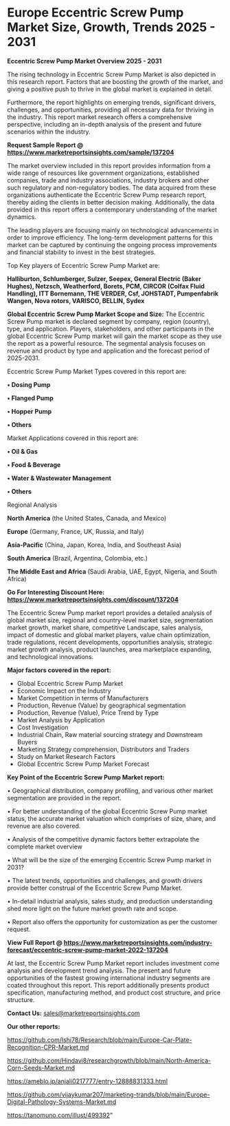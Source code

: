  # Europe Eccentric Screw Pump Market Size, Growth, Trends 2025 - 2031

<Strong> Eccentric Screw Pump Market Overview 2025 - 2031</strong>

The rising technology in Eccentric Screw Pump Market is also depicted in this research report. Factors that are boosting the growth of the market, and giving a positive push to thrive in the global market is explained in detail.

Furthermore, the report highlights on emerging trends, significant drivers, challenges, and opportunities, providing all necessary data for thriving in the industry. This report market research offers a comprehensive perspective, including an in-depth analysis of the present and future scenarios within the industry.

<strong>Request Sample Report @ <a href=https://www.marketreportsinsights.com/sample/137204>https://www.marketreportsinsights.com/sample/137204</a></strong>

The market overview included in this report provides information from a wide range of resources like government organizations, established companies, trade and industry associations, industry brokers and other such regulatory and non-regulatory bodies. The data acquired from these organizations authenticate the Eccentric Screw Pump research report, thereby aiding the clients in better decision making. Additionally, the data provided in this report offers a contemporary understanding of the market dynamics.

The leading players are focusing mainly on technological advancements in order to improve efficiency. The long-term development patterns for this market can be captured by continuing the ongoing process improvements and financial stability to invest in the best strategies.

Top Key players of Eccentric Screw Pump Market are:

<strong>Halliburton, Schlumberger, Sulzer, Seepex, General Electric (Baker Hughes), Netzsch, Weatherford, Borets, PCM, CIRCOR (Colfax Fluid Handling), ITT Bornemann, THE VERDER, Csf, JOHSTADT, Pumpenfabrik Wangen, Nova rotors, VARISCO, BELLIN, Sydex</strong>

<strong><b>Global Eccentric Screw Pump Market Scope and Size:</b></strong>
The Eccentric Screw Pump market is declared segment by company, region (country), type, and application. Players, stakeholders, and other participants in the global Eccentric Screw Pump market will gain the market scope as they use the report as a powerful resource. The segmental analysis focuses on revenue and product by type and application and the forecast period of 2025-2031.

Eccentric Screw Pump Market Types covered in this report are:

<strong>• Dosing Pump

• Flanged Pump

• Hopper Pump

• Others</strong>

Market Applications covered in this report are:

<strong>• Oil & Gas

• Food & Beverage

• Water & Wastewater Management

• Others</strong> 

Regional Analysis

<strong>North America</strong> (the United States, Canada, and Mexico)

<strong>Europe</strong> (Germany, France, UK, Russia, and Italy)

<strong>Asia-Pacific</strong> (China, Japan, Korea, India, and Southeast Asia)

<strong>South America</strong> (Brazil, Argentina, Colombia, etc.)

<strong>The Middle East and Africa</strong> (Saudi Arabia, UAE, Egypt, Nigeria, and South Africa)

<strong>Go For Interesting Discount Here: <a href=https://www.marketreportsinsights.com/discount/137204>https://www.marketreportsinsights.com/discount/137204</a></strong>

The Eccentric Screw Pump market report provides a detailed analysis of global market size, regional and country-level market size, segmentation market growth, market share, competitive Landscape, sales analysis, impact of domestic and global market players, value chain optimization, trade regulations, recent developments, opportunities analysis, strategic market growth analysis, product launches, area marketplace expanding, and technological innovations.

<strong><b>Major factors covered in the report:</b></strong>
<ul>
  <li>Global Eccentric Screw Pump Market </li>
  <li>Economic Impact on the Industry</li>
  <li>Market Competition in terms of Manufacturers</li>
  <li>Production, Revenue (Value) by geographical segmentation</li>
  <li>Production, Revenue (Value), Price Trend by Type</li>
  <li>Market Analysis by Application</li>
  <li>Cost Investigation</li>
  <li>Industrial Chain, Raw material sourcing strategy and Downstream Buyers</li>
  <li>Marketing Strategy comprehension, Distributors and Traders</li>
  <li>Study on Market Research Factors</li>
  <li>Global Eccentric Screw Pump Market Forecast</li>
</ul>

<strong><b>Key Point of the Eccentric Screw Pump Market report:</b></strong>

• Geographical distribution, company profiling, and various other market segmentation are provided in the report.

• For better understanding of the global Eccentric Screw Pump market status, the accurate market valuation which comprises of size, share, and revenue are also covered.

• Analysis of the competitive dynamic factors better extrapolate the complete market overview

• What will be the size of the emerging Eccentric Screw Pump market in 2031?

• The latest trends, opportunities and challenges, and growth drivers provide better construal of the Eccentric Screw Pump Market.

• In-detail industrial analysis, sales study, and production understanding shed more light on the future market growth rate and scope.

• Report also offers the opportunity for customization as per the customer request.

<strong><b>View Full Report @ <a href=https://www.marketreportsinsights.com/industry-forecast/eccentric-screw-pump-market-2022-137204>https://www.marketreportsinsights.com/industry-forecast/eccentric-screw-pump-market-2022-137204</a></b></strong>


At last, the Eccentric Screw Pump Market report includes investment come analysis and development trend analysis. The present and future opportunities of the fastest growing international industry segments are coated throughout this report. This report additionally presents product specification, manufacturing method, and product cost structure, and price structure.

<strong>Contact Us:</strong>
sales@marketreportsinsights.com

<strong>Our other reports:</strong>

<a href=https://github.com/Ishi78/Research/blob/main/Europe-Car-Plate-Recognition-CPR-Market.md>https://github.com/Ishi78/Research/blob/main/Europe-Car-Plate-Recognition-CPR-Market.md</a>

<a href=https://github.com/Hindavi8/researchgrowth/blob/main/North-America-Corn-Seeds-Market.md>https://github.com/Hindavi8/researchgrowth/blob/main/North-America-Corn-Seeds-Market.md</a>

<a href=https://ameblo.jp/anjali0217777/entry-12888831333.html>https://ameblo.jp/anjali0217777/entry-12888831333.html</a>

<a href=https://github.com/vijaykumar207/marketing-trands/blob/main/Europe-Digital-Pathology-Systems-Market.md>https://github.com/vijaykumar207/marketing-trands/blob/main/Europe-Digital-Pathology-Systems-Market.md</a>

<a href=https://tanomuno.com/illust/499392>https://tanomuno.com/illust/499392</a>"
